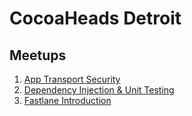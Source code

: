 # CocoaHeads Detroit

## Meetups
1. [App Transport Security](/2017/01/19)
2. [Dependency Injection & Unit Testing](/2017/02/09)
3. [Fastlane Introduction](/2017/03/23)
